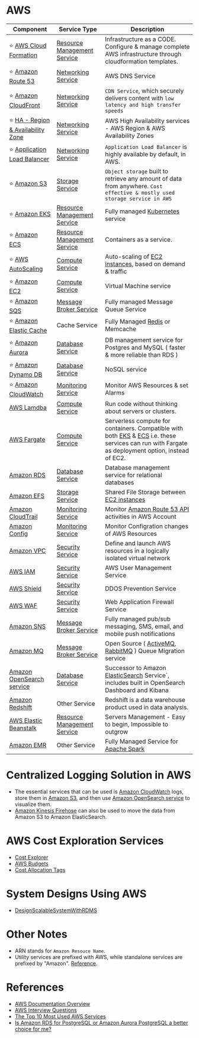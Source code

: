 
# AWS

Component| Service Type                                           | Description                                                                                                                                                          |
-----------|--------------------------------------------------------|----------------------------------------------------------------------------------------------------------------------------------------------------------------------|
:star: [AWS Cloud Formation](AWSResourceMgmtServices/CloudFormation/AWSCloudFormation.md) | [Resource Management Service](AWSResourceMgmtServices) | Infrastructure as a CODE. Configure & manage complete AWS infrastructure through cloudformation templates.                                                           |
:star: [Amazon Route 53](NetworkingAndContentDelivery/AmazonRoute53.md)| [Networking Service](NetworkingAndContentDelivery)               | AWS DNS Service                                                                                                                                                      |
:star: [Amazon CloudFront](NetworkingAndContentDelivery/AmazonCloudFront.md) | [Networking Service](NetworkingAndContentDelivery)               | `CDN Service`, which securely delivers content with `low latency and high transfer speeds`                                                                           |
:star: [HA - Region & Availability Zone](NetworkingAndContentDelivery/HA-Region-AZ.md)| [Networking Service](NetworkingAndContentDelivery)                               | AWS High Availability services - AWS Region & AWS Availability Zones                                                                                                 |
:star: [Application Load Balancer](https://docs.aws.amazon.com/elasticloadbalancing/latest/application/introduction.html)| [Networking Service](NetworkingAndContentDelivery)                                     | `Application Load Balancer` is highly available by default, in AWS.                                                                                                  |
:star: [Amazon S3](StorageServices/AmazonS3.md) | [Storage Service](StorageServices)                     | `Object storage` built to retrieve any amount of data from anywhere. `Cost effective & mostly used storage service in AWS`                                           |
:star: [Amazon EKS](AWSResourceMgmtServices/AmazonEKS.md) | [Resource Management Service](AWSResourceMgmtServices) | Fully managed [Kubernetes](../DevOps/Kubernates.md) service                                                                                                          |
:star: [Amazon ECS](AWSResourceMgmtServices/AmazonECS.md) | [Resource Management Service](AWSResourceMgmtServices) | Containers as a service.                                                                                                                                             |
:star: [AWS AutoScaling](AWSResourceMgmtServices/AWSAutoScaling.md) | [Compute Service](ComputeServices)                     | Auto-scaling of [EC2 instances](ComputeServices/AmazonEC2.md), based on demand & traffic                                                                             |
:star: [Amazon EC2](ComputeServices/AmazonEC2.md) | [Compute Service](ComputeServices)                     | Virtual Machine service                                                                                                                                              |
:star: [Amazon SQS](MessageBrokerServices/AmazonSQS.md) | [Message Broker Service](MessageBrokerServices)        | Fully managed Message Queue Service                                                                                                                                  |
:star: [Amazon Elastic Cache](https://aws.amazon.com/elasticache/) | Cache Service                                          | Fully Managed [Redis](../Redis/ReadMe.md) or Memcache                                                                                                                |
:star: [Amazon Aurora](DatabaseServices/AmazonAurora.md) | [Database Service](DatabaseServices)                   | DB management service for Postgres and MySQL ( faster & more reliable than RDS )                                                                                     |
:star: [Amazon Dynamo DB](DatabaseServices/AmazonDynamoDB.md) | [Database Service](DatabaseServices)                   | NoSQL service                                                                                                                                                        |
:star: [Amazon CloudWatch](MonitoringServices/AmazonCloudWatch.md) | [Monitoring Service](MonitoringServices)               | Monitor AWS Resources & set Alarms                                                                                                                                   |
[AWS Lamdba](ComputeServices/AWSLambda.md) | [Compute Service](ComputeServices)                     | Run code without thinking about servers or clusters.                                                                                                                 |
[AWS Fargate ](ComputeServices/AWSFargate.md) | [Compute Service](ComputeServices) | Serverless compute for containers. Compatible with both [EKS](EKS.md) & [ECS](ECS.md) i.e. these services can run with Fargate as deployment option, instead of EC2. |
[Amazon RDS](DatabaseServices/AmazonRDS.md) | [Database Service](DatabaseServices)                   | Database management service for relational databases                                                                                                                 |
[Amazon EFS](StorageServices/AmazonEFS.md) | [Storage Service](StorageServices)                     | Shared File Storage between [EC2 instances](ComputeServices/AmazonEC2.md)                                                                                            |
[Amazon CloudTrail](MonitoringServices/AWSCloudTrail.md) | [Monitoring Service](MonitoringServices)               | Monitor [Amazon Route 53 API](NetworkingAndContentDelivery/AmazonRoute53.md) activities in AWS Account                                                               |
[Amazon Config](MonitoringServices/AWSConfig.md) | [Monitoring Service](MonitoringServices)               | Monitor Configration changes of AWS Resources                                                                                                                        |
[Amazon VPC](SecurityAndIdentityServices/AmazonVPC.md) | [Security Service](SecurityAndIdentityServices)                   | Define and launch AWS resources in a logically isolated virtual network                                                                                              |
[AWS IAM](SecurityAndIdentityServices/AWSIAM.md) | [Security Service](SecurityAndIdentityServices)                                      | AWS User Management Service                                                                                                                                          |
[AWS Shield](SecurityAndIdentityServices/AWSShield.md) | [Security Service](SecurityAndIdentityServices)                                      | DDOS Prevention Service                                                                                                                                              |
[AWS WAF](SecurityAndIdentityServices/AWSWAF.md) | [Security Service](SecurityAndIdentityServices)                                      | Web Application Firewall Service                                                                                                                                     |
[Amazon SNS](MessageBrokerServices/AmazonSNS.md) | [Message Broker Service](MessageBrokerServices)        | Fully managed pub/sub messaging, SMS, email, and mobile push notifications                                                                                           |
[Amazon MQ](MessageBrokerServices/AmazonMQ.md) | [Message Broker Service](MessageBrokerServices)        | Open Source ( [ActiveMQ](../MessageBrokers/ActiveMQ.md), [RabbitMQ](../MessageBrokers/RabbitMQ.md) ) Queue Migration service                                         |
[Amazon OpenSearch service](https://aws.amazon.com/opensearch-service/) | [Database Service](DatabaseServices)                   | Successor to Amazon [ElasticSearch](../ElasticSearch) Service`, includes built in OpenSearch Dashboard and Kibana                                                    |
[Amazon Redshift](https://aws.amazon.com/redshift/) | Other Service                                          | Redshift is a data warehouse product used in data analysis.                                                                                                          |
[AWS Elastic Beanstalk](https://aws.amazon.com/elasticbeanstalk/) | [Resource Management Service](AWSResourceMgmtServices) | Servers Management - Easy to begin, Impossible to outgrow                                                                                                            |
[Amazon EMR](ComputeServices/AmazonEMR.md) | Other Service                                          | Fully Managed Service for [Apache Spark](../BigDataTools/ApacheSpark.md)                                                                                             |

# Centralized Logging Solution in AWS
- The essential services that can be used is [Amazon CloudWatch](MonitoringServices/AmazonCloudWatch.md) logs, store them in [Amazon S3](StorageServices/AmazonS3.md), and then use [Amazon OpenSearch service](https://aws.amazon.com/opensearch-service/) to visualize them. 
- [Amazon Kinesis Firehose](https://aws.amazon.com/kinesis/data-firehose/) can also be used to move the data from Amazon S3 to Amazon ElasticSearch.

# AWS Cost Exploration Services
- [Cost Explorer](https://aws.amazon.com/aws-cost-management/aws-cost-explorer/)
- [AWS Budgets](https://aws.amazon.com/aws-cost-management/aws-budgets/)
- [Cost Allocation Tags](https://docs.aws.amazon.com/awsaccountbilling/latest/aboutv2/cost-alloc-tags.html)

# System Designs Using AWS
- [DesignScalableSystemWithRDMS](../../DesignScalableSystemWithRDMS)

# Other Notes
- ARN stands for `Amazon Resouce Name`.
- Utility services are prefixed with AWS, while standalone services are prefixed by "Amazon". [Reference](https://stackoverflow.com/questions/33125790/why-some-services-are-called-aws-xxx-and-the-others-amazon-xxx).

# References
- [AWS Documentation Overview](https://aws.amazon.com/documentation-overview/)
- [AWS Interview Questions](https://www.simplilearn.com/tutorials/aws-tutorial/aws-interview-questions)
- [The Top 10 Most Used AWS Services](https://insider.ssi-net.com/insights/the-top-10-most-used-aws-services)
- [Is Amazon RDS for PostgreSQL or Amazon Aurora PostgreSQL a better choice for me?](https://aws.amazon.com/blogs/database/is-amazon-rds-for-postgresql-or-amazon-aurora-postgresql-a-better-choice-for-me/)